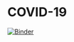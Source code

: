# COVID-19

[![Binder](https://mybinder.org/badge_logo.svg)](https://mybinder.org/v2/gh/brycethomas/covid/HEAD?filepath=phase_finder.ipynb)
